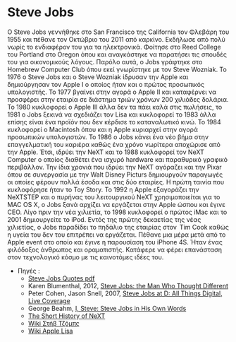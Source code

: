 # Steve Jobs

  Ο Steve Jobs  γεννήθηκε στο San Francisco της California τον Φλεβάρη του 1955 και πέθανε τον Οκτώβριο του 2011 από καρκίνο.  Εκδήλωσε από πολύ νωρίς το ενδιαφέρον του για τα ηλεκτρονικά. Φοίτησε στο Reed College του Portland στο Oregon όπου και αναγκάστηκε να παρατήσει τις σπουδές του για οικονομικούς λόγους. Παρόλο αυτά,  ο Jobs  γράφτηκε στο Homebrew Computer Club  όπου εκεί γνωρίστηκε με τον Steve Wozniak.
  Το 1976 ο Steve Jobs και ο Steve Wozniak ίδρυσαν την Apple και δημιούργησαν τον Apple I ο οποίος ήταν και ο πρώτος προσωπικός υπολογιστής. Το 1977 βγαίνει στην αγορά ο Apple II και καταφέρνει να προσφέρει στην εταιρία σε διάστημα τριών χρόνων 200 χιλιάδες δολάρια. Το 1980 κυκλοφορεί ο Apple III άλλα δεν τα πάει καλά στις πωλήσεις, το 1981 ο Jobs ξεκινά να σχεδιάζει τον Lisa και κυκλοφορεί το 1983 άλλα επίσης είναι ένα προϊόν που δεν κέρδισε το καταναλωτικό κινώ. Το 1984 κυκλοφορεί ο Macintosh όπου και η Apple κυριαρχεί στην αγορά προσωπικών υπολογιστών.
  Το 1986 o Jobs κάνει ένα νέο βήμα στην επαγγελματική του καριέρα καθώς ένα χρόνο νωρίτερα αποχώρισε από την Apple. Έτσι, ιδρύει την NeXT και το 1988 κυκλοφορεί τον NeXT Computer ο οποίος διαθέτει ένα ισχυρό hardware και παραθυρικό γραφικό περιβάλλον. Την ίδια χρονιά που ιδρύει την NeXT αγόραζει και την Pixar όπου σε συνεργασία με την Walt Disney Picturs δημιουργούν παραγωγές οι οποίες φέρουν πολλά έσοδα και στις δύο εταιρίες. Η πρώτη ταινία που κυκλοφόρησε ήταν το Toy Story. To 1992 η Apple εξαγοράζει την NeXTSTEP και ο πυρήνας του λειτουργικού NeXT χρησιμοποιείται για το MAC OS X, ο Jobs ξανά αρχίζει να εργάζεται στην Apple ώσπου και έγινε CEO. Λίγο πριν την νέα χιλιετία, το 1998 κυκλοφορεί ο πρώτος iMac και το 2001 δημιουργείτε το iPod. 
  Εντός της πρώτης δεκαετίας της νέας χιλιετίας, o Jobs παραδίδει το πηδάλιο της εταιρίας στον  Tim Cook καθώς η υγεία του δεν του επιτρέπει να εργάζεται. Πέθανε μια μέρα μετά από το Apple event στο οποίο και έγινε η παρουσίαση του iPhone 4S. Ήταν ένας φιλόδοξος άνθρωπος και οραματιστής. Κατάφερε να φέρει επανάσταση στον τεχνολογικό κόσμο με τις καινοτόμες ιδέες του.

  * Πηγές :
    - [Steve Jobs Quotes pdf](https://d1wqtxts1xzle7.cloudfront.net/50172186/Steve_Jobs_Quotes.pdf?1478555988=&response-content-disposition=inline%3B+filename%3DSteve_Jobs_Quotes.pdf&Expires=1608569603&Signature=DISNT-g5FYHOsj02QRl3ospqMnReee-7TNFmjdPQIbQglgyT2ojPEPFyYczM6j9oUNMth7Mh~OUUOHkPmbZtP5ODfQvoWBHKG9wxVMTCuYkQB8u2G36A1whYmaDniRUDNLgSiFAkevYMs0104Y2LOYj3eE5Zvj3iSrH7FOp7AZY26GQ~0LUqiVu7D8BwmD6idWAPzTdZM0Nf9BJsrgMMjicJFD8WZD1qabRJNMli-ccWXb7qjs0jxxOLX5ScyeM2t4Hj4J16FxEwugkkT0aNoOCF9kkN6lTmoPHH9UAigqX3Wg6MjJPeXHYUZGUkwP6tA~8Wptychx5u6bXojJ7PfA__&Key-Pair-Id=APKAJLOHF5GGSLRBV4ZA)
    - Karen Blumenthal, 2012, [Steve Jobs: the Man Who Thought Different](https://www.karenblumenthal.com/images/pdfs/dg_stevejobs.pdf)
    - Peter Cohen, Jason Snell, 2007, [Steve Jobs at D: All Things Digital, Live Coverage](https://www.macworld.com/article/1058128/steveatd.html)
    - George Beahm, [I, Steve: Steve Jobs in His Own Words](http://103.5.132.213:8080/jspui/bitstream/123456789/1332/1/I%2C%20Steve_%20Steve%20Jobs%20in%20His%20Own%20Words%20%28%20PDFDrive.com%20%29.pdf)
    - [The Short History of NeXT](https://simson.net/ref/NeXT/aboutnext.htm)
    - [Wiki Στήβ Τζόμπς](https://el.wikipedia.org/wiki/Στηβ_Τζομπς)
    - [Wiki Apple Lisa](https://el.wikipedia.org/wiki/Apple_Lisa)
